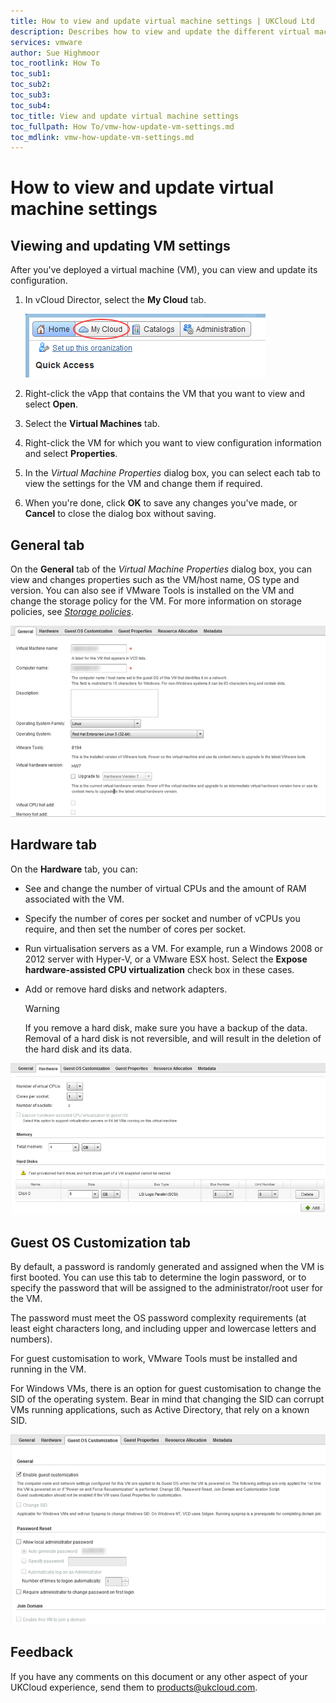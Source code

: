 ```yaml
---
title: How to view and update virtual machine settings | UKCloud Ltd
description: Describes how to view and update the different virtual machine (VM) settings in vCloud Director
services: vmware
author: Sue Highmoor
toc_rootlink: How To
toc_sub1: 
toc_sub2:
toc_sub3:
toc_sub4:
toc_title: View and update virtual machine settings
toc_fullpath: How To/vmw-how-update-vm-settings.md
toc_mdlink: vmw-how-update-vm-settings.md
---
```


# How to view and update virtual machine settings

## Viewing and updating VM settings <!-- (vCloud Director 8.20) -->

After you've deployed a virtual machine (VM), you can view and update its configuration.

1. In vCloud Director, select the **My Cloud** tab.

    ![Home tab in vCloud Director](images/vmw-vcd-tab-my-cloud.png)

2. Right-click the vApp that contains the VM that you want to view and select **Open**.

3. Select the **Virtual Machines** tab.

4. Right-click the VM for which you want to view configuration information and select **Properties**.

5. In the *Virtual Machine Properties* dialog box, you can select each tab to view the settings for the VM and change them if required.

6. When you're done, click **OK** to save any changes you've made, or **Cancel** to close the dialog box without saving.

<!-- ## Viewing and updating VM settings (vCloud Director 9.1) -->

## General tab

On the **General** tab of the *Virtual Machine Properties* dialog box, you can view and changes properties such as the VM/host name, OS type and version. You can also see if VMware Tools is installed on the VM and change the storage policy for the VM. For more information on storage policies, see [*Storage policies*](vmw-ref-storage-policies.md).

![Virtual Machine Properties: General tab](images/vmw-vcd-vm-settings-general.png)

## Hardware tab

On the **Hardware** tab, you can:

- See and change the number of virtual CPUs and the amount of RAM associated with the VM.

- Specify the number of cores per socket and number of vCPUs you require, and then set the number of cores per socket.

- Run virtualisation servers as a VM. For example, run a Windows 2008 or 2012 server with Hyper-V, or a VMware ESX host. Select the **Expose hardware-assisted CPU virtualization** check box in these cases.

- Add or remove hard disks and network adapters.

    > [!WARNING]
    > If you remove a hard disk, make sure you have a backup of the data. Removal of a hard disk is not reversible, and will result in the deletion of the hard disk and its data.

![Virtual Machine Properties: Hardware tab](images/vmw-vcd-vm-settings-hardware.png)

## Guest OS Customization tab

By default, a password is randomly generated and assigned when the VM is first booted. You can use this tab to determine the login password, or to specify the password that will be assigned to the administrator/root user for the VM.

The password must meet the OS password complexity requirements (at least eight characters long, and including upper and lowercase letters and numbers).

For guest customisation to work, VMware Tools must be installed and running in the VM.

For Windows VMs, there is an option for guest customisation to change the SID of the operating system. Bear in mind that changing the SID can corrupt VMs running applications, such as Active Directory, that rely on a known SID.

![Virtual Machine Properties: Guest OS Customization tab](images/vmw-vcd-vm-settings-guestos-cust.png)

## Feedback

If you have any comments on this document or any other aspect of your UKCloud experience, send them to <products@ukcloud.com>.
